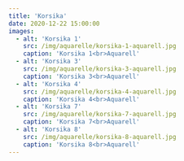 ```yaml
---
title: 'Korsika'
date: 2020-12-22 15:00:00
images:
  - alt: 'Korsika 1'
    src: /img/aquarelle/korsika-1-aquarell.jpg
    caption: 'Korsika 1<br>Aquarell'
  - alt: 'Korsika 3'
    src: /img/aquarelle/korsika-3-aquarell.jpg
    caption: 'Korsika 3<br>Aquarell'
  - alt: 'Korsika 4'
    src: /img/aquarelle/korsika-4-aquarell.jpg
    caption: 'Korsika 4<br>Aquarell'
  - alt: 'Korsika 7'
    src: /img/aquarelle/korsika-7-aquarell.jpg
    caption: 'Korsika 7<br>Aquarell'
  - alt: 'Korsika 8'
    src: /img/aquarelle/korsika-8-aquarell.jpg
    caption: 'Korsika 8<br>Aquarell'
---
```

